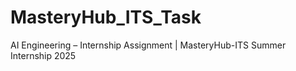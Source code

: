 # MasteryHub_ITS_Task
AI Engineering – Internship Assignment | MasteryHub-ITS Summer Internship 2025
